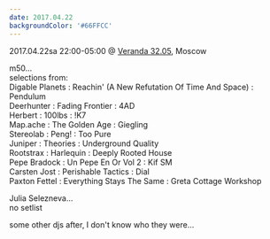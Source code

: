 ```yaml
---
date: 2017.04.22
backgroundColor: '#66FFCC'
---
```


2017.04.22sa 22:00-05:00 @ [Veranda 32.05](http://www.veranda3205.ru/), Moscow  

m50...  
selections from:  
Digable Planets : Reachin' (A New Refutation Of Time And Space) : Pendulum  
Deerhunter : Fading Frontier : 4AD  
Herbert : 100lbs : !K7  
Map.ache : The Golden Age : Giegling  
Stereolab : Peng! : Too Pure  
Juniper : Theories : Underground Quality  
Rootstrax : Harlequin : Deeply Rooted House  
Pepe Bradock : Un Pepe En Or Vol 2 : Kif SM  
Carsten Jost : Perishable Tactics : Dial  
Paxton Fettel : Everything Stays The Same : Greta Cottage Workshop  

Julia Selezneva...  
no setlist  

some other djs after, I don't know who they were...